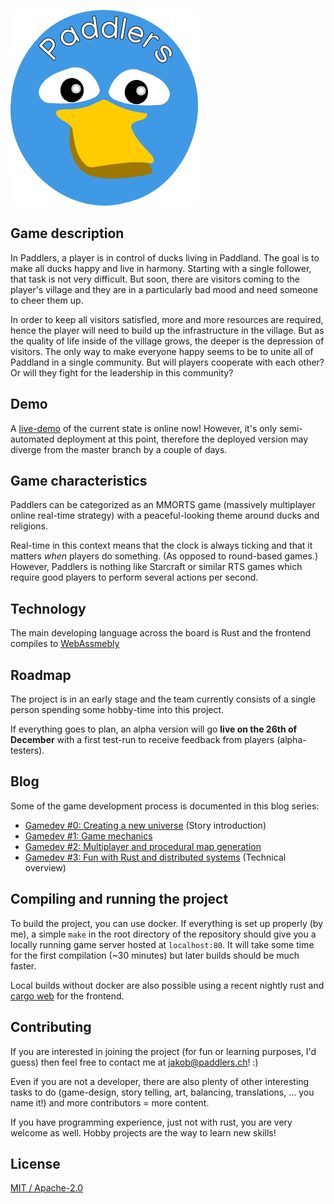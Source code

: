 ![Image: Paddlers logo](./paddlers-frontend/art/logo_text.png)

## Game description

In Paddlers, a player is in control of ducks living in Paddland.
The goal is to make all ducks happy and live in harmony.
Starting with a single follower, that task is not very difficult.
But soon, there are visitors coming to the player's village and they are in a particularly bad mood and need someone to cheer them up.

In order to keep all visitors satisfied, more and more resources are required, hence the player will need to build up the infrastructure in the village. But as the quality of life inside of the village grows, the deeper is the depression of visitors. The only way to make everyone happy seems to be to unite all of Paddland in a single community. But will players cooperate with each other? Or will they fight for the leadership in this community?

## Demo

A [live-demo](http://demo.paddlers.ch) of the current state is online now! However, it's only semi-automated deployment at this point, therefore the deployed version may diverge from the master branch by a couple of days.

## Game characteristics

Paddlers can be categorized as an MMORTS game (massively multiplayer online real-time strategy) with a peaceful-looking theme around ducks and religions.

Real-time in this context means that the clock is always ticking and that it matters *when* players do something. (As opposed to round-based games.)
However, Paddlers is nothing like Starcraft or similar RTS games which require good players to perform several actions per second.

## Technology

The main developing language across the board is Rust and the frontend compiles to [WebAssmebly](https://webassembly.org/) 


##  Roadmap

The project is in an early stage and the team currently consists of a single person spending some hobby-time into this project.

If everything goes to plan, an alpha version will go **live on the 26th of December** with a first test-run to receive feedback from players (alpha-testers).

## Blog

Some of the game development process is documented in this blog series:

- [Gamedev #0: Creating a new universe](https://www.jakobmeier.ch/blogging/Paddlers_0.html) (Story introduction)
- [Gamedev #1: Game mechanics](https://www.jakobmeier.ch/blogging/Paddlers_1.html)
- [Gamedev #2: Multiplayer and procedural map generation](https://www.jakobmeier.ch/blogging/Paddlers_2.html)
- [Gamedev #3: Fun with Rust and distributed systems](https://www.jakobmeier.ch/blogging/Paddlers_3.html) (Technical overview)


## Compiling and running the project 

To build the project, you can use docker. 
If everything is set up properly (by me), a simple `make` in the root directory of the repository should give you a locally running game server hosted at `localhost:80`.
It will take some time for the first compilation (~30 minutes) but later builds should be much faster.

Local builds without docker are also possible using a recent nightly rust and [cargo web](https://github.com/koute/cargo-web) for the frontend.

## Contributing
If you are interested in joining the project (for fun or learning purposes, I'd guess) then feel free to contact me at jakob@paddlers.ch! :)

Even if you are not a developer, there are also plenty of other interesting tasks to do (game-design, story telling, art, balancing, translations, ... you name it!) and more contributors = more content.

If you have programming experience, just not with rust, you are very welcome as well. Hobby projects are the way to learn new skills!

## License
[MIT / Apache-2.0](https://github.com/jakmeier/paddlers-browser-game/blob/master/LICENSE.md)